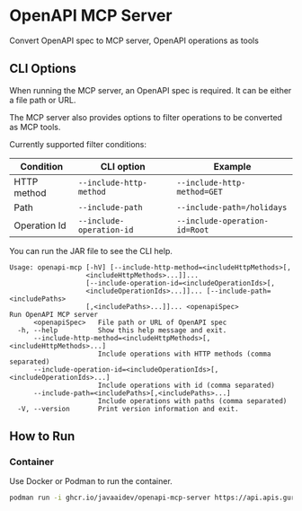 # OpenAPI MCP Server

Convert OpenAPI spec to MCP server, OpenAPI operations as tools

## CLI Options

When running the MCP server, an OpenAPI spec is required. It can be either a file path or URL.

The MCP server also provides options to filter operations to be converted as MCP tools.

Currently supported filter conditions:

|Condition|CLI option|Example|
|---|---|---|
|HTTP method| `--include-http-method` | `--include-http-method=GET` |
|Path| `--include-path` | `--include-path=/holidays` |
|Operation Id| `--include-operation-id` | `--include-operation-id=Root` |


You can run the JAR file to see the CLI help.

```
Usage: openapi-mcp [-hV] [--include-http-method=<includeHttpMethods>[,
                   <includeHttpMethods>...]]...
                   [--include-operation-id=<includeOperationIds>[,
                   <includeOperationIds>...]]... [--include-path=<includePaths>
                   [,<includePaths>...]]... <openapiSpec>
Run OpenAPI MCP server
      <openapiSpec>   File path or URL of OpenAPI spec
  -h, --help          Show this help message and exit.
      --include-http-method=<includeHttpMethods>[,<includeHttpMethods>...]
                      Include operations with HTTP methods (comma separated)
      --include-operation-id=<includeOperationIds>[,<includeOperationIds>...]
                      Include operations with id (comma separated)
      --include-path=<includePaths>[,<includePaths>...]
                      Include operations with paths (comma separated)
  -V, --version       Print version information and exit.
```


## How to Run

### Container

Use Docker or Podman to run the container.

```sh
podman run -i ghcr.io/javaaidev/openapi-mcp-server https://api.apis.guru/v2/specs/canada-holidays.ca/1.8.0/openapi.json
```
